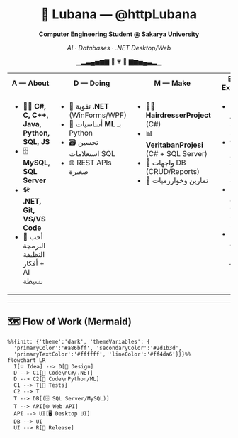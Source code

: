 <!-- Centered title w/ emoji divider -->
<h1 align="center">🌸 Lubana — @httpLubana</h1>
<p align="center"><b>Computer Engineering Student @ Sakarya University</b></p>
<p align="center"><i>AI · Databases · .NET Desktop/Web</i></p>

<p align="center">▁▂▃▄▅▆▇ 💜 💗 💜 ▇▆▅▄▃▂▁</p>

<!-- ADME GRID -->
<table width="100%">
  <tr>
    <td align="center"><b>A — About</b></td>
    <td align="center"><b>D — Doing</b></td>
    <td align="center"><b>M — Make</b></td>
    <td align="center"><b>E — Explore</b></td>
  </tr>
  <tr>
    <td valign="top">

- 👩‍💻 **C#, C, C++, Java, Python, SQL, JS**
- 🗄️ **MySQL, SQL Server**
- 🛠️ **.NET, Git, VS/VS Code**
- 🎯 أحب البرمجة النظيفة + أفكار AI بسيطة

</td>
    <td valign="top">

- 🔧 تقوية **.NET** (WinForms/WPF)
- 🧪 أساسيات **ML** بـ Python
- 🗃️ تحسين استعلامات SQL
- 🌐 REST APIs صغيرة

</td>
    <td valign="top">

- 💇‍♀️ **HairdresserProject** (C#)
- 📊 **VeritabanProjesi** (C# + SQL Server)
- 🧰 واجهات DB (CRUD/Reports)
- 🧵 تمارين وخوارزميات

</td>
    <td valign="top">

- 🤖 وكلاء/أتمتة بسيطة
- 🔍 تصميم قواعد بيانات نظيف
- 🧩 مشاريع صغيرة بواجهة مرتبة
- 📝 توثيق واضح مختصر

</td>
  </tr>
</table>

---

## 🗺️ Flow of Work (Mermaid)
```mermaid
%%{init: {'theme':'dark', 'themeVariables': {
  'primaryColor':'#a86bff', 'secondaryColor':'#2d1b3d',
  'primaryTextColor':'#ffffff', 'lineColor':'#ff4da6'}}}%%
flowchart LR
  I[💡 Idea] --> D[📝 Design]
  D --> C1[🧩 Code\nC#/.NET]
  D --> C2[🧪 Code\nPython/ML]
  C1 --> T[🧰 Tests]
  C2 --> T
  T --> DB[(🗄️ SQL Server/MySQL)]
  T --> API[🌐 Web API]
  API --> UI[🖥️ Desktop UI]
  DB --> UI
  UI --> R[🚀 Release]
